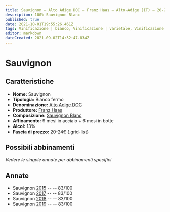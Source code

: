 ```yaml
---
title: Sauvignon – Alto Adige DOC – Franz Haas – Alto-Adige (IT) – 20-24€ – 2★
description: 100% Sauvignon Blanc 
published: true
date: 2021-10-01T19:55:26.461Z
tags: Vinificazione | bianco, Vinificazione | varietale, Vinificazione | fermo, Valutazioni | 2 stelle, Regione | Alto-Adige (IT), Vitigni | Sauvignon blanc, Prezzi | 20-24€
editor: markdown
dateCreated: 2021-09-02T14:32:47.834Z
---
```


# Sauvignon

## Caratteristiche
- **Nome:** Sauvignon
- **Tipologia:** Bianco fermo
- **Denominazione:** [Alto Adige DOC](/denominazioni/Italia/Alto-Adige/DOC-Alto-Adige)
- **Produttore:** [Franz Haas](/produttori/Italia/Alto-Adige/Franz-Haas) 
- **Composizione:** [Sauvignon Blanc](/vitigni/Francia/sauvignon-blanc)
- **Affinamento:** 9 mesi in acciaio + 6 mesi in botte
- **Alcol:** 13%
- **Fascia di prezzo:** 20-24€
{.grid-list}

## Possibili abbinamenti
*Vedere le singole annate per abbinamenti specifici*

## Annate
- Sauvignon [2015](/vini/Italia/Alto-Adige/Franz-Haas/Sauvignon/2015) -- <span class="star-2"></span> -- 83/100
- Sauvignon [2017](/vini/Italia/Alto-Adige/Franz-Haas/Sauvignon/2017) -- <span class="star-2"></span> -- 83/100
- Sauvignon [2018](/vini/Italia/Alto-Adige/Franz-Haas/Sauvignon/2018) -- <span class="star-2"></span> -- 83/100
- Sauvignon [2019](/vini/Italia/Alto-Adige/Franz-Haas/Sauvignon/2019) -- <span class="star-2"></span> -- 83/100